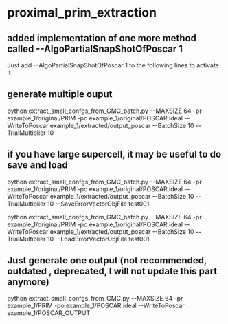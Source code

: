 # proximal_prim_extraction

## added implementation of one more method called --AlgoPartialSnapShotOfPoscar 1
Just add --AlgoPartialSnapShotOfPoscar 1 to the following lines to activate it

## generate multiple ouput
python extract_small_confgs_from_GMC_batch.py --MAXSIZE 64 -pr example_1/original/PRIM -po example_1/original/POSCAR.ideal --WriteToPoscar example_1/extracted/output_poscar --BatchSize 10 --TrialMultiplier 10 


## if you have large supercell, it may be useful to do save and load 
python extract_small_confgs_from_GMC_batch.py --MAXSIZE 64 -pr example_1/original/PRIM -po example_1/original/POSCAR.ideal --WriteToPoscar example_1/extracted/output_poscar --BatchSize 10 --TrialMultiplier 10 --SaveErrorVectorObjFile test001

python extract_small_confgs_from_GMC_batch.py --MAXSIZE 64 -pr example_1/original/PRIM -po example_1/original/POSCAR.ideal --WriteToPoscar example_1/extracted/output_poscar --BatchSize 10 --TrialMultiplier 10 --LoadErrorVectorObjFile test001


## Just generate one output (not recommended, outdated , deprecated, I will not update this part anymore)
python extract_small_confgs_from_GMC.py --MAXSIZE 64 -pr example_1/PRIM -po example_1/POSCAR.ideal --WriteToPoscar example_1/POSCAR_OUTPUT

